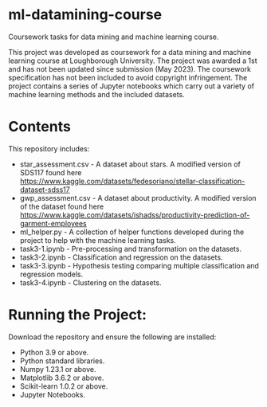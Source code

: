 # ml-datamining-course
Coursework tasks for data mining and machine learning course. 

This project was developed as coursework for a data mining and machine learning course at Loughborough University. The project was awarded a 1st and has not been updated since submission (May 2023). The coursework specification has not been included to avoid copyright infringement. The project contains a series of Jupyter notebooks which carry out a variety of machine learning methods and the included datasets.

# Contents
This repository includes:
* star_assessment.csv - A dataset about stars. A modified version of SDS117 found here https://www.kaggle.com/datasets/fedesoriano/stellar-classification-dataset-sdss17
* gwp_assessment.csv - A dataset about productivity. A modified version of the dataset found here https://www.kaggle.com/datasets/ishadss/productivity-prediction-of-garment-employees
* ml_helper.py - A collection of helper functions developed during the project to help with the machine learning tasks.
* task3-1.ipynb - Pre-processing and transformation on the datasets.
* task3-2.ipynb - Classification and regression on the datasets.
* task3-3.ipynb - Hypothesis testing comparing multiple classification and regression models.
* task3-4.ipynb - Clustering on the datasets.

# Running the Project:
Download the repository and ensure the following are installed:
* Python 3.9 or above.
* Python standard libraries.
* Numpy 1.23.1 or above.
* Matplotlib 3.6.2 or above.
* Scikit-learn 1.0.2 or above.
* Jupyter Notebooks.

